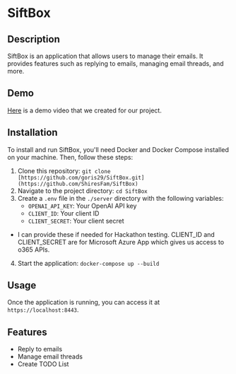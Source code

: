 # SiftBox

## Description

SiftBox is an application that allows users to manage their emails. It provides features such as replying to emails, managing email threads, and more.

## Demo

[Here](https://youtu.be/iq9dsWxIXAQ) is a demo video that we created for our project.

## Installation

To install and run SiftBox, you'll need Docker and Docker Compose installed on your machine. Then, follow these steps:

1. Clone this repository: `git clone [https://github.com/goris29/SiftBox.git](https://github.com/ShiresFam/SiftBox)`
2. Navigate to the project directory: `cd SiftBox`
3. Create a `.env` file in the `./server` directory with the following variables:
    - `OPENAI_API_KEY`: Your OpenAI API key
    - `CLIENT_ID`: Your client ID
    - `CLIENT_SECRET`: Your client secret
  - I can provide these if needed for Hackathon testing. CLIENT_ID and CLIENT_SECRET are for Microsoft Azure App which gives us access to o365 APIs.
4. Start the application: `docker-compose up --build`

## Usage

Once the application is running, you can access it at `https://localhost:8443`. 

## Features

- Reply to emails
- Manage email threads
- Create TODO List
